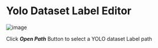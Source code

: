 # Yolo Dataset Label Editor



![image](https://github.com/Oh-JongJin/yolo_dataset_lable_editor/assets/45455262/6f5c9efa-c818-455a-a92f-523930588e3a)

Click ***Open Path*** Button to select a YOLO dataset Label path